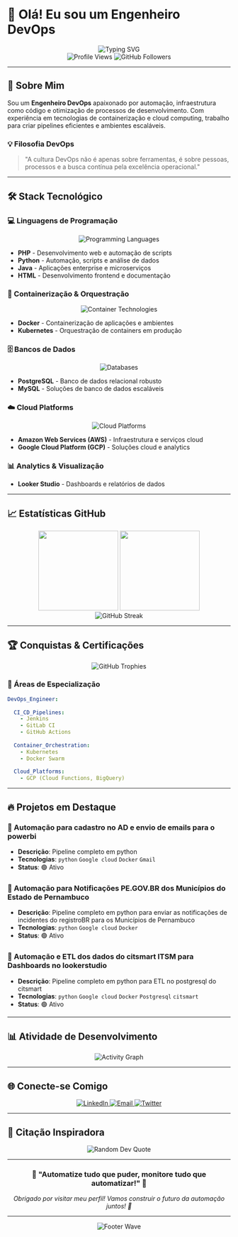 # 👋 Olá! Eu sou um Engenheiro DevOps

<div align="center">
  <img src="https://readme-typing-svg.herokuapp.com?font=Fira+Code&size=30&duration=3000&pause=1000&color=2E9EF7&center=true&vCenter=true&width=600&lines=DevOps+Engineer;Python+Automation;Cloud+Architecture;Continuous+Integration" alt="Typing SVG" />
</div>

<div align="center">
  <img src="https://komarev.com/ghpvc/?username=prfbessa&color=blue&style=flat-square&label=Profile+Views" alt="Profile Views" />
  <img src="https://img.shields.io/github/followers/prfbessa?style=flat-square&color=blue&label=Followers" alt="GitHub Followers" />
</div>

---

## 🚀 Sobre Mim

Sou um **Engenheiro DevOps** apaixonado por automação, infraestrutura como código e otimização de processos de desenvolvimento. Com experiência em tecnologias de containerização e cloud computing, trabalho para criar pipelines eficientes e ambientes escaláveis.

### 💡 Filosofia DevOps
> "A cultura DevOps não é apenas sobre ferramentas, é sobre pessoas, processos e a busca contínua pela excelência operacional."

---

## 🛠️ Stack Tecnológico

### 💻 Linguagens de Programação
<div align="center">
  <img src="https://skillicons.dev/icons?i=php,python,java,html" alt="Programming Languages" />
</div>

- **PHP** - Desenvolvimento web e automação de scripts
- **Python** - Automação, scripts e análise de dados
- **Java** - Aplicações enterprise e microserviços
- **HTML** - Desenvolvimento frontend e documentação

### 🐳 Containerização & Orquestração
<div align="center">
  <img src="https://skillicons.dev/icons?i=docker,kubernetes" alt="Container Technologies" />
</div>

- **Docker** - Containerização de aplicações e ambientes
- **Kubernetes** - Orquestração de containers em produção

### 🗄️ Bancos de Dados
<div align="center">
  <img src="https://skillicons.dev/icons?i=postgresql,mysql" alt="Databases" />
</div>

- **PostgreSQL** - Banco de dados relacional robusto
- **MySQL** - Soluções de banco de dados escaláveis

### ☁️ Cloud Platforms
<div align="center">
  <img src="https://skillicons.dev/icons?i=aws,gcp" alt="Cloud Platforms" />
</div>

- **Amazon Web Services (AWS)** - Infraestrutura e serviços cloud
- **Google Cloud Platform (GCP)** - Soluções cloud e analytics

### 📊 Analytics & Visualização
- **Looker Studio** - Dashboards e relatórios de dados

---

## 📈 Estatísticas GitHub

<div align="center">
  <img height="180em" src="https://github-readme-stats.vercel.app/api?username=prfbessa&show_icons=true&theme=tokyonight&include_all_commits=true&count_private=true"/>
  <img height="180em" src="https://github-readme-stats.vercel.app/api/top-langs/?username=prfbessa&layout=compact&langs_count=7&theme=tokyonight"/>
</div>

<div align="center">
  <img src="https://github-readme-streak-stats.herokuapp.com/?user=prfbessa&theme=tokyonight" alt="GitHub Streak" />
</div>

---

## 🏆 Conquistas & Certificações

<div align="center">
  <img src="https://github-profile-trophy.vercel.app/?username=prfbessa&theme=tokyonight&no-frame=true&no-bg=true&margin-w=4" alt="GitHub Trophies" />
</div>

### 🎯 Áreas de Especialização

```yaml
DevOps_Engineer:
 
  CI_CD_Pipelines:
    - Jenkins
    - GitLab CI
    - GitHub Actions
  
  Container_Orchestration:
    - Kubernetes
    - Docker Swarm
  
  Cloud_Platforms:
    - GCP (Cloud Functions, BigQuery)
```

---

## 🔥 Projetos em Destaque

### 🚀 Automação para cadastro no AD e envio de emails para o powerbi
- **Descrição**: Pipeline completo em python 
- **Tecnologias**: `python` `Google cloud` `Docker` `Gmail`
- **Status**: 🟢 Ativo

### 🚀 Automação para Notificações PE.GOV.BR dos Municípios do Estado de Pernambuco
- **Descrição**: Pipeline completo em python para enviar as notificações de incidentes do registroBR para os Municípios de Pernambuco
- **Tecnologias**: `python` `Google cloud` `Docker` 
- **Status**: 🟢 Ativo

### 🚀 Automação e ETL dos dados do citsmart ITSM para Dashboards no lookerstudio
- **Descrição**: Pipeline completo em python para ETL no postgresql do citsmart
- **Tecnologias**: `python` `Google cloud` `Docker` `Postgresql` `citsmart`
- **Status**: 🟢 Ativo

---

## 📊 Atividade de Desenvolvimento

<div align="center">
  <img src="https://github-readme-activity-graph.vercel.app/graph?username=prfbessa&theme=tokyo-night&bg_color=1a1b27&color=70a5fd&line=bf91f3&point=38bdae&area=true&hide_border=true" alt="Activity Graph" />
</div>

---

## 🌐 Conecte-se Comigo

<div align="center">
  <a href="https://linkedin.com/in/petronio-bessa/" target="_blank">
    <img src="https://img.shields.io/badge/-LinkedIn-0077B5?style=for-the-badge&logo=linkedin&logoColor=white" alt="LinkedIn" />
  </a>
  <a href="mailto:petroniobessa@gmail.com" target="_blank">
    <img src="https://img.shields.io/badge/-Email-D14836?style=for-the-badge&logo=gmail&logoColor=white" alt="Email" />
  </a>
  <a href="https://twitter.com/petroniobessa" target="_blank">
    <img src="https://img.shields.io/badge/-Twitter-1DA1F2?style=for-the-badge&logo=twitter&logoColor=white" alt="Twitter" />
  </a>

</div>

---

## 💭 Citação Inspiradora

<div align="center">
  <img src="https://quotes-github-readme.vercel.app/api?type=horizontal&theme=tokyonight" alt="Random Dev Quote" />
</div>

---

<div align="center">
  <h3>🚀 "Automatize tudo que puder, monitore tudo que automatizar!" 🚀</h3>
  <p><em>Obrigado por visitar meu perfil! Vamos construir o futuro da automação juntos! 🌟</em></p>
</div>

---

<div align="center">
  <img src="https://capsule-render.vercel.app/api?type=waving&color=gradient&height=100&section=footer" alt="Footer Wave" />
</div>



